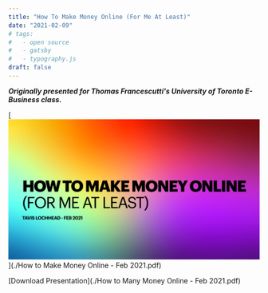 ```yaml
---
title: "How To Make Money Online (For Me At Least)"
date: "2021-02-09"
# tags:
#   - open source
#   - gatsby
#   - typography.js
draft: false
---
```


**_Originally presented for Thomas Francescutti's University of Toronto E-Business class._**

[![Hero Slide](./money-online.png "Hero Slide")](./How to Make Money Online - Feb 2021.pdf)

[Download Presentation](./How to Many Money Online - Feb 2021.pdf)
